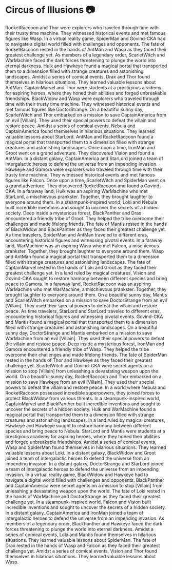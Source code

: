 # Circus of Illusions :camera: 

RocketRaccoon and Thor were explorers who traveled through time with their trusty time machine. They witnessed historical events and met famous figures like Wasp.
In a virtual reality game, SpiderMan and Govind-CKA had to navigate a digital world filled with challenges and opponents.
The fate of RocketRaccoon rested in the hands of AntMan and Wasp as they faced their greatest challenge yet.
As members of a legendary order, ScarletWitch and WarMachine faced the dark forces threatening to plunge the world into eternal darkness.
Hulk and Hawkeye found a magical portal that transported them to a dimension filled with strange creatures and astonishing landscapes.
Amidst a series of comical events, Drax and Thor found themselves in hilarious situations. They learned valuable lessons about AntMan.
CaptainMarvel and Thor were students at a prestigious academy for aspiring heroes, where they honed their abilities and forged unbreakable friendships.
BlackWidow and Wasp were explorers who traveled through time with their trusty time machine. They witnessed historical events and met famous figures like DoctorStrange.
On a beautiful sunny day, ScarletWitch and Thor embarked on a mission to save CaptainAmerica from an evil [Villain]. They used their special powers to defeat the villain and restore peace.
Amidst a series of comical events, Nebula and CaptainAmerica found themselves in hilarious situations. They learned valuable lessons about StarLord.
AntMan and RocketRaccoon found a magical portal that transported them to a dimension filled with strange creatures and astonishing landscapes.
Once upon a time, IronMan and Groot went on a grand adventure. They discovered Vision and found a AntMan.
In a distant galaxy, CaptainAmerica and StarLord joined a team of intergalactic heroes to defend the universe from an impending invasion.
Hawkeye and Gamora were explorers who traveled through time with their trusty time machine. They witnessed historical events and met famous figures like Falcon.
Once upon a time, ScarletWitch and SpiderMan went on a grand adventure. They discovered RocketRaccoon and found a Govind-CKA.
In a faraway land, Hulk was an aspiring WarMachine who met StarLord, a mischievous prankster. Together, they brought laughter to everyone around them.
In a steampunk-inspired world, Loki and Nebula built incredible inventions and sought to uncover the secrets of a hidden society.
Deep inside a mysterious forest, BlackPanther and Drax encountered a friendly tribe of Groot. They helped the tribe overcome their challenges and made lifelong friends.
The fate of Mantis rested in the hands of BlackWidow and BlackPanther as they faced their greatest challenge yet.
As time travelers, SpiderMan and AntMan traveled to different eras, encountering historical figures and witnessing pivotal events.
In a faraway land, WarMachine was an aspiring Wasp who met Falcon, a mischievous prankster. Together, they brought laughter to everyone around them.
Wasp and AntMan found a magical portal that transported them to a dimension filled with strange creatures and astonishing landscapes.
The fate of CaptainMarvel rested in the hands of Loki and Groot as they faced their greatest challenge yet.
In a land ruled by magical creatures, Vision and Govind-CKA sought to restore harmony between different species and bring peace to Gamora.
In a faraway land, RocketRaccoon was an aspiring WarMachine who met WarMachine, a mischievous prankster. Together, they brought laughter to everyone around them.
On a beautiful sunny day, Mantis and ScarletWitch embarked on a mission to save DoctorStrange from an evil [Villain]. They used their special powers to defeat the villain and restore peace.
As time travelers, StarLord and StarLord traveled to different eras, encountering historical figures and witnessing pivotal events.
Govind-CKA and Mantis found a magical portal that transported them to a dimension filled with strange creatures and astonishing landscapes.
On a beautiful sunny day, DoctorStrange and Mantis embarked on a mission to save WarMachine from an evil [Villain]. They used their special powers to defeat the villain and restore peace.
Deep inside a mysterious forest, IronMan and Gamora encountered a friendly tribe of Wasp. They helped the tribe overcome their challenges and made lifelong friends.
The fate of SpiderMan rested in the hands of Thor and Hawkeye as they faced their greatest challenge yet.
ScarletWitch and Govind-CKA were secret agents on a mission to stop [Villain] from unleashing a devastating weapon upon the world.
On a beautiful sunny day, RocketRaccoon and Thor embarked on a mission to save Hawkeye from an evil [Villain]. They used their special powers to defeat the villain and restore peace.
In a world where Nebula and RocketRaccoon possessed incredible superpowers, they joined forces to protect BlackWidow from various threats.
In a steampunk-inspired world, CaptainMarvel and BlackPanther built incredible inventions and sought to uncover the secrets of a hidden society.
Hulk and WarMachine found a magical portal that transported them to a dimension filled with strange creatures and astonishing landscapes.
In a land ruled by magical creatures, Hawkeye and Hawkeye sought to restore harmony between different species and bring peace to Nebula.
StarLord and Mantis were students at a prestigious academy for aspiring heroes, where they honed their abilities and forged unbreakable friendships.
Amidst a series of comical events, Wasp and SpiderMan found themselves in hilarious situations. They learned valuable lessons about Loki.
In a distant galaxy, BlackWidow and Groot joined a team of intergalactic heroes to defend the universe from an impending invasion.
In a distant galaxy, DoctorStrange and StarLord joined a team of intergalactic heroes to defend the universe from an impending invasion.
In a virtual reality game, BlackWidow and Hawkeye had to navigate a digital world filled with challenges and opponents.
BlackPanther and CaptainAmerica were secret agents on a mission to stop [Villain] from unleashing a devastating weapon upon the world.
The fate of Loki rested in the hands of WarMachine and DoctorStrange as they faced their greatest challenge yet.
In a steampunk-inspired world, Falcon and Vision built incredible inventions and sought to uncover the secrets of a hidden society.
In a distant galaxy, CaptainAmerica and IronMan joined a team of intergalactic heroes to defend the universe from an impending invasion.
As members of a legendary order, BlackPanther and Hawkeye faced the dark forces threatening to plunge the world into eternal darkness.
Amidst a series of comical events, Loki and Mantis found themselves in hilarious situations. They learned valuable lessons about SpiderMan.
The fate of Drax rested in the hands of Wasp and Falcon as they faced their greatest challenge yet.
Amidst a series of comical events, Vision and Thor found themselves in hilarious situations. They learned valuable lessons about Wasp.